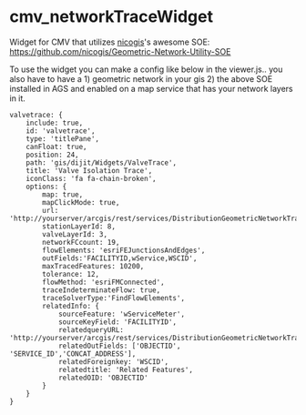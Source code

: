 # cmv_networkTraceWidget
Widget for CMV that utilizes [nicogis](https://github.com/nicogis)'s awesome SOE: https://github.com/nicogis/Geometric-Network-Utility-SOE 

To use the widget you can make a config like below in the viewer.js..  you also have to have a 1) geometric network in your gis 2) the above SOE installed in AGS and enabled on a map service that has your network layers in it.  
```
valvetrace: {
    include: true,
    id: 'valvetrace',
    type: 'titlePane',
    canFloat: true,
    position: 24,
    path: 'gis/dijit/Widgets/ValveTrace',
    title: 'Valve Isolation Trace',
    iconClass: 'fa fa-chain-broken',             
    options: {
        map: true,
        mapClickMode: true,
        url: 'http://yourserver/arcgis/rest/services/DistributionGeometricNetworkTrace/MapServer/exts/GeometricNetworkUtility/GeometricNetworks/1/', 
        stationLayerId: 8, 
        valveLayerId: 3, 
        networkFCcount: 19,
        flowElements: 'esriFEJunctionsAndEdges', 
        outFields:'FACILITYID,wService,WSCID', 
        maxTracedFeatures: 10200, 
        tolerance: 12, 
        flowMethod: 'esriFMConnected',
        traceIndeterminateFlow: true,
        traceSolverType:'FindFlowElements',
        relatedInfo: {
            sourceFeature: 'wServiceMeter', 
            sourceKeyField: 'FACILITYID',
            relatedqueryURL: 'http://yourserver/arcgis/rest/services/DistributionGeometricNetworkTrace/MapServer/18',
            relatedOutFields: ['OBJECTID', 'SERVICE_ID','CONCAT_ADDRESS'], 
            relatedForeignkey: 'WSCID',
            relatedtitle: 'Related Features',
            relatedOID: 'OBJECTID'
        }
    }
}
```           

